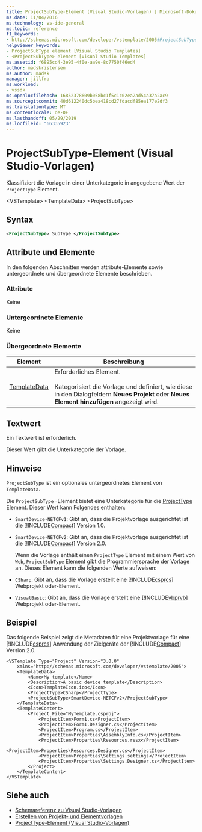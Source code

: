 ```yaml
---
title: ProjectSubType-Element (Visual Studio-Vorlagen) | Microsoft-Dokumentation
ms.date: 11/04/2016
ms.technology: vs-ide-general
ms.topic: reference
f1_keywords:
- http://schemas.microsoft.com/developer/vstemplate/2005#ProjectSubType
helpviewer_keywords:
- ProjectSubType element [Visual Studio Templates]
- <ProjectSubType> element [Visual Studio Templates]
ms.assetid: f6895cd4-3e95-4f0e-aa9e-8c7750f46ed4
author: madskristensen
ms.author: madsk
manager: jillfra
ms.workload:
- vssdk
ms.openlocfilehash: 16852378609b058bc1f5c1c02ea2ad54a37a2ac9
ms.sourcegitcommit: 40d612240dc5bea418cd27fdacdf85ea177e2df3
ms.translationtype: MT
ms.contentlocale: de-DE
ms.lasthandoff: 05/29/2019
ms.locfileid: "66335923"
---
```

# <a name="projectsubtype-element-visual-studio-templates"></a>ProjectSubType-Element (Visual Studio-Vorlagen)
Klassifiziert die Vorlage in einer Unterkategorie in angegebene Wert der `ProjectType` Element.

 \<VSTemplate> \<TemplateData> \<ProjectSubType>

## <a name="syntax"></a>Syntax

```xml
<ProjectSubType> SubType </ProjectSubType>
```

## <a name="attributes-and-elements"></a>Attribute und Elemente
 In den folgenden Abschnitten werden attribute-Elemente sowie untergeordnete und übergeordnete Elemente beschrieben.

### <a name="attributes"></a>Attribute
 Keine

### <a name="child-elements"></a>Untergeordnete Elemente
 Keine

### <a name="parent-elements"></a>Übergeordnete Elemente

|Element|Beschreibung|
|-------------|-----------------|
|[TemplateData](../extensibility/templatedata-element-visual-studio-templates.md)|Erforderliches Element.<br /><br /> Kategorisiert die Vorlage und definiert, wie diese in den Dialogfeldern **Neues Projekt** oder **Neues Element hinzufügen** angezeigt wird.|

## <a name="text-value"></a>Textwert
 Ein Textwert ist erforderlich.

 Dieser Wert gibt die Unterkategorie der Vorlage.

## <a name="remarks"></a>Hinweise
 `ProjectSubType` ist ein optionales untergeordnetes Element von `TemplateData`.

 Die `ProjectSubType` -Element bietet eine Unterkategorie für die [ProjectType](../extensibility/projecttype-element-visual-studio-templates.md) Element. Dieser Wert kann Folgendes enthalten:

- `SmartDevice-NETCFv1`: Gibt an, dass die Projektvorlage ausgerichtet ist die [!INCLUDE[Compact](../extensibility/includes/compact_md.md)] Version 1.0.

- `SmartDevice-NETCFv2`: Gibt an, dass die Projektvorlage ausgerichtet ist die [!INCLUDE[Compact](../extensibility/includes/compact_md.md)] Version 2.0.

  Wenn die Vorlage enthält einen `ProjectType` Element mit einem Wert von `Web`, `ProjectSubType` Element gibt die Programmiersprache der Vorlage an. Dieses Element kann die folgenden Werte aufweisen:

- `CSharp`: Gibt an, dass die Vorlage erstellt eine [!INCLUDE[csprcs](../data-tools/includes/csprcs_md.md)] Webprojekt oder-Element.

- `VisualBasic`: Gibt an, dass die Vorlage erstellt eine [!INCLUDE[vbprvb](../code-quality/includes/vbprvb_md.md)] Webprojekt oder-Element.

## <a name="example"></a>Beispiel
 Das folgende Beispiel zeigt die Metadaten für eine Projektvorlage für eine [!INCLUDE[csprcs](../data-tools/includes/csprcs_md.md)] Anwendung der Zielgeräte der [!INCLUDE[Compact](../extensibility/includes/compact_md.md)] Version 2.0.

```
<VSTemplate Type="Project" Version="3.0.0"
    xmlns="http://schemas.microsoft.com/developer/vstemplate/2005">
    <TemplateData>
        <Name>My template</Name>
        <Description>A basic device template</Description>
        <Icon>TemplateIcon.ico</Icon>
        <ProjectType>CSharp</ProjectType>
        <ProjectSubType>SmartDevice-NETCFv2</ProjectSubType>
    </TemplateData>
    <TemplateContent>
        <Project File="MyTemplate.csproj">
            <ProjectItem>Form1.cs<ProjectItem>
            <ProjectItem>Form1.Designer.cs</ProjectItem>
            <ProjectItem>Program.cs</ProjectItem>
            <ProjectItem>Properties\AssemblyInfo.cs</ProjectItem>
            <ProjectItem>Properties\Resources.resx</ProjectItem>
            <ProjectItem>Properties\Resources.Designer.cs</ProjectItem>
            <ProjectItem>Properties\Settings.settings</ProjectItem>
            <ProjectItem>Properties\Settings.Designer.cs</ProjectItem>
        </Project>
    </TemplateContent>
</VSTemplate>
```

## <a name="see-also"></a>Siehe auch
- [Schemareferenz zu Visual Studio-Vorlagen](../extensibility/visual-studio-template-schema-reference.md)
- [Erstellen von Projekt- und Elementvorlagen](../ide/creating-project-and-item-templates.md)
- [ProjectType-Element (Visual Studio-Vorlagen)](../extensibility/projecttype-element-visual-studio-templates.md)